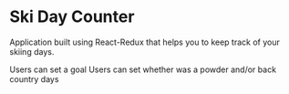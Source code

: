 # Ski Day Counter

Application built using React-Redux that helps you to keep track of your skiing days.

Users can set a goal
Users can set whether was a powder and/or back country days
